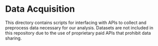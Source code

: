 # Data Acquisition

This directory contains scripts for interfacing with APIs to collect and preprocess data necessary for our analysis. Datasets are not included in this repository due to the use of proprietary paid APIs that prohibit data sharing.
